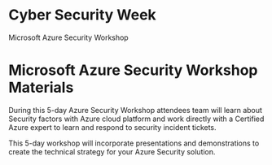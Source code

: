 # Cyber Security Week
Microsoft Azure Security Workshop 
# Microsoft Azure Security Workshop Materials
During this 5-day Azure Security Workshop attendees team will learn about Security factors with Azure cloud platform and work directly with a Certified Azure expert to learn and respond to security incident tickets.

This 5-day workshop will incorporate presentations and demonstrations to create the technical strategy for your Azure Security solution.
